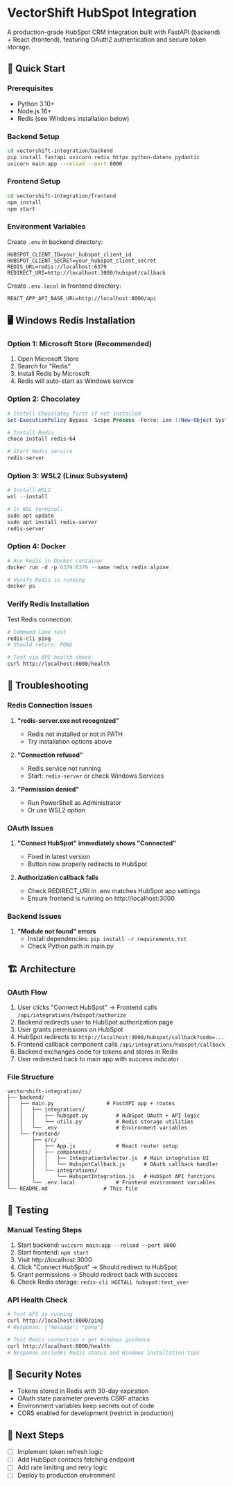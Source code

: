 # VectorShift HubSpot Integration

A production-grade HubSpot CRM integration built with FastAPI (backend) + React (frontend), featuring OAuth2 authentication and secure token storage.

## 🚀 Quick Start

### Prerequisites
- Python 3.10+
- Node.js 16+
- Redis (see Windows installation below)

### Backend Setup
```bash
cd vectorshift-integration/backend
pip install fastapi uvicorn redis httpx python-dotenv pydantic
uvicorn main:app --reload --port 8000
```

### Frontend Setup  
```bash
cd vectorshift-integration/frontend
npm install
npm start
```

### Environment Variables
Create `.env` in backend directory:
```env
HUBSPOT_CLIENT_ID=your_hubspot_client_id
HUBSPOT_CLIENT_SECRET=your_hubspot_client_secret
REDIS_URL=redis://localhost:6379
REDIRECT_URI=http://localhost:3000/hubspot/callback
```

Create `.env.local` in frontend directory:
```env
REACT_APP_API_BASE_URL=http://localhost:8000/api
```

## 🖥️ Windows Redis Installation

### Option 1: Microsoft Store (Recommended)
1. Open Microsoft Store
2. Search for "Redis"
3. Install Redis by Microsoft
4. Redis will auto-start as Windows service

### Option 2: Chocolatey
```powershell
# Install Chocolatey first if not installed
Set-ExecutionPolicy Bypass -Scope Process -Force; iex ((New-Object System.Net.WebClient).DownloadString('https://chocolatey.org/install.ps1'))

# Install Redis
choco install redis-64

# Start Redis service
redis-server
```

### Option 3: WSL2 (Linux Subsystem)
```powershell
# Install WSL2
wsl --install

# In WSL terminal:
sudo apt update
sudo apt install redis-server
redis-server
```

### Option 4: Docker
```powershell
# Run Redis in Docker container
docker run -d -p 6379:6379 --name redis redis:alpine

# Verify Redis is running
docker ps
```

### Verify Redis Installation
Test Redis connection:
```bash
# Command line test
redis-cli ping
# Should return: PONG

# Test via API health check
curl http://localhost:8000/health
```

## 🔧 Troubleshooting

### Redis Connection Issues
1. **"redis-server.exe not recognized"**
   - Redis not installed or not in PATH
   - Try installation options above

2. **"Connection refused"**
   - Redis service not running
   - Start: `redis-server` or check Windows Services

3. **"Permission denied"**
   - Run PowerShell as Administrator
   - Or use WSL2 option

### OAuth Issues
1. **"Connect HubSpot" immediately shows "Connected"**
   - Fixed in latest version
   - Button now properly redirects to HubSpot

2. **Authorization callback fails**
   - Check REDIRECT_URI in .env matches HubSpot app settings
   - Ensure frontend is running on http://localhost:3000

### Backend Issues
1. **"Module not found" errors**
   - Install dependencies: `pip install -r requirements.txt`
   - Check Python path in main.py

## 🏗️ Architecture

### OAuth Flow
1. User clicks "Connect HubSpot" → Frontend calls `/api/integrations/hubspot/authorize`
2. Backend redirects user to HubSpot authorization page
3. User grants permissions on HubSpot
4. HubSpot redirects to `http://localhost:3000/hubspot/callback?code=...`
5. Frontend callback component calls `/api/integrations/hubspot/callback`
6. Backend exchanges code for tokens and stores in Redis
7. User redirected back to main app with success indicator

### File Structure
```
vectorshift-integration/
├── backend/
│   ├── main.py                 # FastAPI app + routes
│   │   ├── integrations/
│   │   │   ├── hubspot.py         # HubSpot OAuth + API logic
│   │   │   └── utils.py           # Redis storage utilities
│   │   └── .env                   # Environment variables
│   └── frontend/
│       ├── src/
│       │   ├── App.js             # React router setup
│       │   ├── components/
│       │   │   ├── IntegrationSelector.js  # Main integration UI
│       │   │   └── HubspotCallback.js      # OAuth callback handler
│       │   └── integrations/
│       │       └── HubspotIntegration.js   # HubSpot API functions
│       └── .env.local             # Frontend environment variables
└── README.md                  # This file
```

## 🧪 Testing

### Manual Testing Steps
1. Start backend: `uvicorn main:app --reload --port 8000`
2. Start frontend: `npm start`
3. Visit http://localhost:3000
4. Click "Connect HubSpot" → Should redirect to HubSpot
5. Grant permissions → Should redirect back with success
6. Check Redis storage: `redis-cli HGETALL hubspot:test_user`

### API Health Check
```bash
# Test API is running
curl http://localhost:8000/ping
# Response: {"message": "pong"}

# Test Redis connection + get Windows guidance
curl http://localhost:8000/health
# Response includes Redis status and Windows installation tips
```

## 🔐 Security Notes

- Tokens stored in Redis with 30-day expiration
- OAuth state parameter prevents CSRF attacks
- Environment variables keep secrets out of code
- CORS enabled for development (restrict in production)

## 📝 Next Steps

- [ ] Implement token refresh logic
- [ ] Add HubSpot contacts fetching endpoint
- [ ] Add rate limiting and retry logic
- [ ] Deploy to production environment 